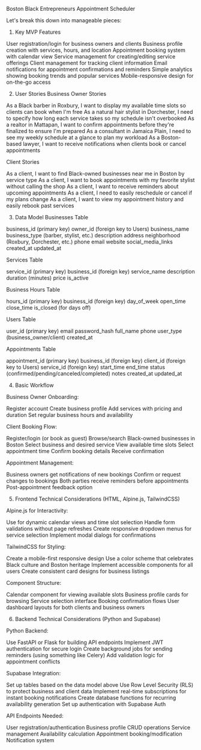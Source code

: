 Boston Black Entrepreneurs Appointment Scheduler

Let's break this down into manageable pieces:
1. Key MVP Features

User registration/login for business owners and clients
Business profile creation with services, hours, and location
Appointment booking system with calendar view
Service management for creating/editing service offerings
Client management for tracking client information
Email notifications for appointment confirmations and reminders
Simple analytics showing booking trends and popular services
Mobile-responsive design for on-the-go access

2. User Stories
Business Owner Stories

As a Black barber in Roxbury, I want to display my available time slots so clients can book when I'm free
As a natural hair stylist in Dorchester, I need to specify how long each service takes so my schedule isn't overbooked
As a realtor in Mattapan, I want to confirm appointments before they're finalized to ensure I'm prepared
As a consultant in Jamaica Plain, I need to see my weekly schedule at a glance to plan my workload
As a Boston-based lawyer, I want to receive notifications when clients book or cancel appointments

Client Stories

As a client, I want to find Black-owned businesses near me in Boston by service type
As a client, I want to book appointments with my favorite stylist without calling the shop
As a client, I want to receive reminders about upcoming appointments
As a client, I need to easily reschedule or cancel if my plans change
As a client, I want to view my appointment history and easily rebook past services

3. Data Model
Businesses Table

business_id (primary key)
owner_id (foreign key to Users)
business_name
business_type (barber, stylist, etc.)
description
address
neighborhood (Roxbury, Dorchester, etc.)
phone
email
website
social_media_links
created_at
updated_at

Services Table

service_id (primary key)
business_id (foreign key)
service_name
description
duration (minutes)
price
is_active

Business Hours Table

hours_id (primary key)
business_id (foreign key)
day_of_week
open_time
close_time
is_closed (for days off)

Users Table

user_id (primary key)
email
password_hash
full_name
phone
user_type (business_owner/client)
created_at

Appointments Table

appointment_id (primary key)
business_id (foreign key)
client_id (foreign key to Users)
service_id (foreign key)
start_time
end_time
status (confirmed/pending/canceled/completed)
notes
created_at
updated_at

4. Basic Workflow

Business Owner Onboarding:

Register account
Create business profile
Add services with pricing and duration
Set regular business hours and availability


Client Booking Flow:

Register/login (or book as guest)
Browse/search Black-owned businesses in Boston
Select business and desired service
View available time slots
Select appointment time
Confirm booking details
Receive confirmation


Appointment Management:

Business owners get notifications of new bookings
Confirm or request changes to bookings
Both parties receive reminders before appointments
Post-appointment feedback option



5. Frontend Technical Considerations (HTML, Alpine.js, TailwindCSS)

Alpine.js for Interactivity:

Use for dynamic calendar views and time slot selection
Handle form validations without page refreshes
Create responsive dropdown menus for service selection
Implement modal dialogs for confirmations


TailwindCSS for Styling:

Create a mobile-first responsive design
Use a color scheme that celebrates Black culture and Boston heritage
Implement accessible components for all users
Create consistent card designs for business listings


Component Structure:

Calendar component for viewing available slots
Business profile cards for browsing
Service selection interface
Booking confirmation flows
User dashboard layouts for both clients and business owners



6. Backend Technical Considerations (Python and Supabase)

Python Backend:

Use FastAPI or Flask for building API endpoints
Implement JWT authentication for secure login
Create background jobs for sending reminders (using something like Celery)
Add validation logic for appointment conflicts


Supabase Integration:

Set up tables based on the data model above
Use Row Level Security (RLS) to protect business and client data
Implement real-time subscriptions for instant booking notifications
Create database functions for recurring availability generation
Set up authentication with Supabase Auth


API Endpoints Needed:

User registration/authentication
Business profile CRUD operations
Service management
Availability calculation
Appointment booking/modification
Notification system